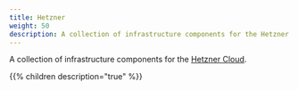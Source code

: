 ```yaml
---
title: Hetzner
weight: 50
description: A collection of infrastructure components for the Hetzner Cloud
---
```


A collection of infrastructure components for the [Hetzner Cloud](https://cloud.hetzner.de).

{{% children description="true" %}}